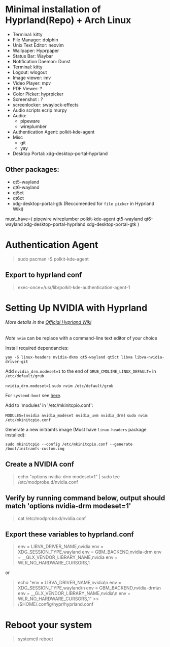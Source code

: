# Minimal installation of Hyprland(Repo) + Arch Linux


- Terminal: kitty
- File Manager: dolphin
- Unix Text Editor: neovim
- Wallpaper: Hyprpaper
- Status Bar: Waybar
- Notification Daemon: Dunst
- Terminal: kitty
- Logout: wlogout 
- Image viewer: imv
- Video Player: mpv
- PDF Viewer: ?
- Color Picker: hyprpicker
- Screenshot : ?
- screenlocker: swaylock-effects
- Audio scripts ecrip murpy
- Audio:
    - pipeware
    - wireplumber
- Authentication Agent: polkit-kde-agent
- Misc
    - git
    - yay
- Desktop Portal: xdg-desktop-portal-hyprland



## Other packages:
- qt5-wayland
- qt6-wayland
- qt5ct
- qt6ct 
- xdg-desktop-portal-gtk (Reccomended for `file picker` in Hyprland Wiki)



must_have=(
    pipewire
    wireplumber
    polkit-kde-agent
    qt5-wayland
    qt6-wayland
    xdg-desktop-portal-hyprland
    xdg-desktop-portal-gtk
)

# Authentication Agent 
> sudo pacman -S polkit-kde-agent
## Export to hyprland conf
> exec-once=/usr/lib/polkit-kde-authentication-agent-1


# Setting Up NVIDIA with Hyprland
###### More details in the [Official Hyprland Wiki](https://wiki.hyprland.org/Nvidia/)
*Note*
`nvim` can be replace with a command-line text editor of your choice

Install required dependancies:

```yay -S linux-headers nvidia-dkms qt5-wayland qt5ct libva libva-nvidia-driver-git```

Add `nvidia_drm.modeset=1` to the end of `GRUB_CMDLINE_LINUX_DEFAULT=` in `/etc/default/grub`

```nvidia_drm.modeset=1```
```sudo nvim /etc/default/grub```

For `systemd-boot` see [here](http://wiki.hyprland.org/Nvidia/#how-to-get-hyprland-to-possibly-work-on-nvidia).

Add to 'modules' in '/etc/mkinitcpio.conf':

```MODULES=(nvidia nvidia_modeset nvidia_uvm nvidia_drm)```
```sudo nvim /etc/mkinitcpio.conf```


Generate a new initramfs image (Must have `linux-headers` package installed):

```
sudo mkinitcpio --config /etc/mkinitcpio.conf --generate /boot/initramfs-custom.img
```

## Create a NVIDIA conf
> echo "options nvidia-drm modeset=1" | sudo tee /etc/modprobe.d/nvidia.conf

## Verify by running command below, output should match 'options nvidia-drm modeset=1'
> cat /etc/modprobe.d/nvidia.conf

## Export these variables to hyprland.conf
> env = LIBVA_DRIVER_NAME,nvidia
> env = XDG_SESSION_TYPE,wayland
> env = GBM_BACKEND,nvidia-drm
> env = __GLX_VENDOR_LIBRARY_NAME,nvidia
> env = WLR_NO_HARDWARE_CURSORS,1

or

> echo "env = LIBVA_DRIVER_NAME,nvidia\n env = XDG_SESSION_TYPE,wayland\n env = GBM_BACKEND,nvidia-drm\n env = __GLX_VENDOR_LIBRARY_NAME,nvidia\n env = WLR_NO_HARDWARE_CURSORS,1" >> /$HOME/.config/hypr/hyprland.conf

# Reboot your system
> systemctl reboot



